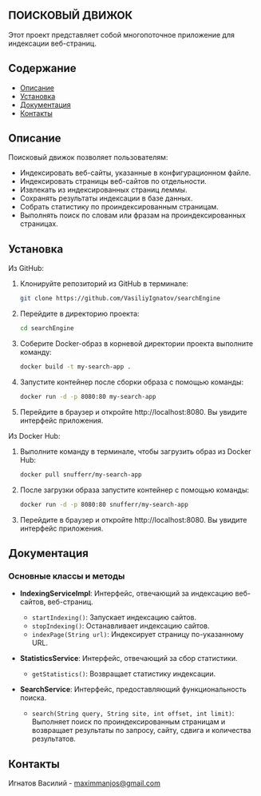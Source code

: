 ## ПОИСКОВЫЙ ДВИЖОК
Этот проект представляет собой многопоточное приложение для индексации веб-страниц.

## Содержание

- [Описание](#Описание)
- [Установка](#Установка)
- [Документация](#Документация)
- [Контакты](#Контакты)

## Описание

Поисковый движок позволяет пользователям:
- Индексировать веб-сайты, указанные в конфигурационном файле.
- Индексировать страницы веб-сайтов по отдельности.
- Извлекать из индексированных страниц леммы.
- Сохранять результаты индексации в базе данных.
- Собрать статистику по проиндексированным страницам.
- Выполнять поиск по словам или фразам на проиндексированных страницах.

## Установка

Из GitHub:
1. Клонируйте репозиторий из GitHub в терминале:
   ```bash
   git clone https://github.com/VasiliyIgnatov/searchEngine
   
2. Перейдите в директорию проекта:
   ```bash
   cd searchEngine
   
3. Соберите Docker-образ в корневой директории проекта выполните команду:
   ```bash
   docker build -t my-search-app .
   
4. Запустите контейнер после сборки образа с помощью команды:
   ```bash
   docker run -d -p 8080:80 my-search-app

5. Перейдите в браузер и откройте http://localhost:8080. Вы увидите интерфейс приложения.

Из Docker Hub:
1. Выполните команду в терминале, чтобы загрузить образ из Docker Hub:
   ```bash
   docker pull snufferr/my-search-app
   
2. После загрузки образа запустите контейнер с помощью команды:
   ```bash
   docker run -d -p 8080:80 snufferr/my-search-app
   
3. Перейдите в браузер и откройте http://localhost:8080. Вы увидите интерфейс приложения.

## Документация

### Основные классы и методы

- **IndexingServiceImpl**: Интерфейс, отвечающий за индексацию веб-сайтов, веб-страниц.
     - `startIndexing()`: Запускает индексацию сайтов.
     - `stopIndexing()`: Останавливает индексацию сайтов.
     - `indexPage(String url)`: Индексирует страницу по-указанному URL.

- **StatisticsService**: Интерфейс, отвечающий за сбор статистики.
  - `getStatistics()`: Возвращает статистику индексации.

- **SearchService**: Интерфейс, предоставляющий функциональность поиска.
   - `search(String query, String site, int offset, int limit)`: Выполняет поиск по проиндексированным страницам и возвращает результаты
  по запросу, сайту, сдвига и количества результатов.

## Контакты

Игнатов Василий - maximmanjos@gmail.com
